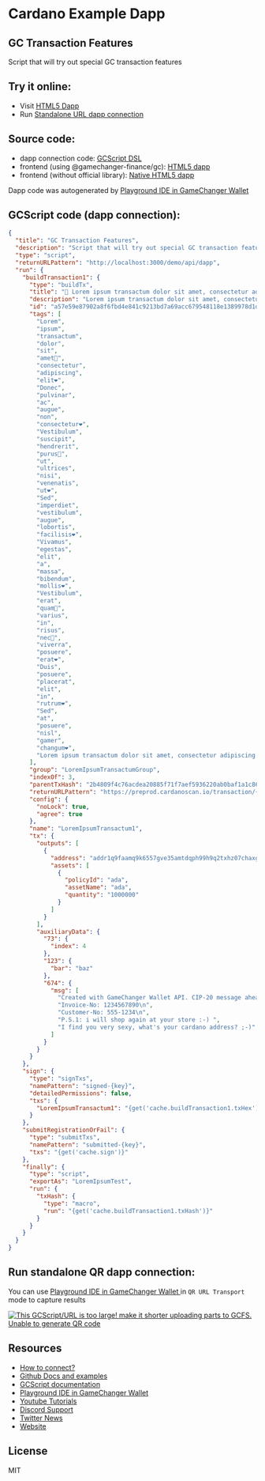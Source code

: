
# Cardano Example Dapp

## **GC Transaction Features**

Script that will try out special GC transaction features


## Try it online: 

-  Visit [HTML5 Dapp](https://gamechangerfinance.github.io/gamechanger.wallet/examples/GC%20Transaction%20Features.html)
-  Run [Standalone URL dapp connection](https://beta-wallet.gamechanger.finance/api/2/run/1-H4sIAAAAAAAAA-1XS47bRhC9SoMbx8CMREoiKSqLwBjDzgBGPLAnySKZRbFZJDvmT91NfTwYIDfIPkCQTQ6R8-QCyRFS1RQlObaRrRcWMOpm_T-PpZp7zypbobfynl-JWw2NAWlV24hnCLbXaLwLL0MjteqYTHKv3V3YEqzYqqoSVu9F21thOpQKKkGG7Jmh_GTI7jv2NFijZ43Eab599eIGrEXN1ktru9V0WrUSqrI1djX3fX-aYd1OoVPTDLqOFXuSvffSXlXZWdABEw9OBt6OvR4S_Of3X38WL1qNtVCd6etjlHTN2qrVwigroEZ7IWTbGJSW4xOQqU4ZqZpCYKXsRDxtG5Si66uNaoD4UkBf9CgayvZMcSK-Q2NV2lfkwPRkoSP7JTaZRk23rte9uRBUub6yWkk0olFGiQ022IBVhlgT8RozoeoOdabQEu9ocfBZtWmrWTYHqSpSN-RWbaDujcCCpMG4qAWIGowBkaqUIiD9uq0qJ30yiZp6uu6hvhAb0IpMqEZoRbELypiIaoNag-ha06NGJ0_l6Mn9SOoqkM6Mc8rqvdV9PeRB5FGOMq1EQcXWQpbQFCTyHtI-9-pT7pXKqEUQxhgmuIwTfwbLPMrTbIHLRSCTWTBPsxiiBKSM4iRcLINgicF8mSTxMguyRZRDFPPrCYXxVj8M3Wa73G-mHzvOwOCe00ldp2_uO7_NdD3rITOO7acHzuqv3_74-89f6MHhgM4RCSzMz64zdBIe3rV21DzVnP0foEHXIzicVYLHIaKeCSNK2DI1mo4jUpzI0TqVmnMeQeMEz_yN4Y3QoesRPKcIBwxxygOKDsmzPv05LNE5oolJDk8fTpERQQdD65DRgC8Ok2vkMMZ5oRz5A9S4DgNiDlZOxe9d5CfuiLxToINph7__1MZJnVQZjHQ4OHLHBkAedT7PjE93ZtxR23Tbd-Nov-Yu3R6b9NzxGAoZ7l7m3mpOfQeNjb3dfQ2mJLVZulj6Sb6QcQQyQ5j5y2WYx0EeA-ZhMo9mMx9SP4U8gEAuI8jmsZ_IOAxneZBi-vGdw9DS0WnsdJtNJOgMmtZIaCaqnZ4tM9N760J5GGZFrgreOJr2RSvfeCsqBBJeC404PDwQXKkEH8k34CG3YwO0PXW95Sl4TyOM4GMMz1a6BeskB6jXyZsoDONig_MQaputuzJJymQ9s7vyrR9ThXdF1G-3RRb9FG38XPqLJsSymCWz_W5j6CBg6fW63q3zpov3_baJ92v5tl9v3SQ0Bg_uu7ZScn_tZnsGI--bIYuBQgBqaKfaEyHw3cd7uHu442G1I4iC3j8FC5xXPOdv109vtaBqBDNHSWn-0oYGbz2iRfGCabUp-FfgStO6SFDaKluK5-T2itFDKPoeqopekCc31xNxdX1zOfNFTXWCAgWUCNmPPECum01LL9rlN-1KkK9FGMXLxHesq97YluDoeGEYXjLfcW4mryfBSqhhmzVl2wkogKBNcN63NCBIkRC9unws2IXIKSFm0MtKm6_B3f5CbGkbfmQG8QN8xKGTX4kvLx97dw_04d-vojlbUvnxduemKaV6QiTTMbu8f4P7B7cWWVAVZjeoa2UMAZGalUNlkBFk2OCHAbby7gu0XzySIEucvLcuTwjNuHv0-MFzsfVprewrLJQhyLPAS_2M_J7H60Q-GLHj2LOgXWDv-OesnDP6EaPJWlX7c9PjPwW462jiPTHvvjU0xE57vz3Mg6NyDVK3I___cyblIWn6_Auu0Sr7AQ0AAA)

## Source code:

- dapp connection code: [GCScript DSL](GC%20Transaction%20Features.gcscript)
- frontend (using @gamechanger-finance/gc): [HTML5 dapp](GC%20Transaction%20Features.html)
- frontend (without official library): [Native HTML5 dapp](GC%20Transaction%20Features_nolib.html)

Dapp code was autogenerated by [Playground IDE in GameChanger Wallet ](https://beta-wallet.gamechanger.finance/playground)

## GCScript code (dapp connection):
```json
{
  "title": "GC Transaction Features",
  "description": "Script that will try out special GC transaction features",
  "type": "script",
  "returnURLPattern": "http://localhost:3000/demo/api/dapp",
  "run": {
    "buildTransaction1": {
      "type": "buildTx",
      "title": "🚀 Lorem ipsum transactum dolor sit amet, consectetur adipiscing elit. Donec pulvinar ac augue non consectetur. Vestibulum suscipit hendrerit purus, ut ultrices nisi venenatis ut. Sed imperdiet vestibulum augue lobortis facilisis. Vivamus egestas elit a massa bibendum mollis. Vestibulum erat quam, varius in risus nec, viverra posuere erat. Duis posuere placerat elit in rutrum. Sed at posuere nisl gamer changum.",
      "description": "Lorem ipsum transactum dolor sit amet, consectetur adipiscing elit. Donec pulvinar ac augue non consectetur. Vestibulum suscipit hendrerit purus, ut ultrices nisi venenatis ut. Sed imperdiet vestibulum augue lobortis facilisis. Vivamus egestas elit a massa bibendum mollis. Vestibulum erat quam, varius in risus nec, viverra posuere erat. Duis posuere placerat elit in rutrum. Sed at posuere nisl gamer changum.",
      "id": "a57e59e87902a8f6fbd4e841c9213bd7a69acc679548118e1389978d1d46fa67",
      "tags": [
        "Lorem",
        "ipsum",
        "transactum",
        "dolor",
        "sit",
        "amet🚀",
        "consectetur",
        "adipiscing",
        "elit❤️",
        "Donec",
        "pulvinar",
        "ac",
        "augue",
        "non",
        "consectetur❤️",
        "Vestibulum",
        "suscipit",
        "hendrerit",
        "purus🚀",
        "ut",
        "ultrices",
        "nisi",
        "venenatis",
        "ut❤️",
        "Sed",
        "imperdiet",
        "vestibulum",
        "augue",
        "lobortis",
        "facilisis❤️",
        "Vivamus",
        "egestas",
        "elit",
        "a",
        "massa",
        "bibendum",
        "mollis❤️",
        "Vestibulum",
        "erat",
        "quam🚀",
        "varius",
        "in",
        "risus",
        "nec🚀",
        "viverra",
        "posuere",
        "erat❤️",
        "Duis",
        "posuere",
        "placerat",
        "elit",
        "in",
        "rutrum❤️",
        "Sed",
        "at",
        "posuere",
        "nisl",
        "gamer",
        "changum❤️",
        "Lorem ipsum transactum dolor sit amet, consectetur adipiscing elit. Donec pulvinar ac augue non consectetur. Vestibulum suscipit hendrerit purus, ut ultrices nisi venenatis ut. Sed imperdiet vestibulum augue lobortis facilisis. Vivamus egestas elit a massa bibendum mollis. Vestibulum erat quam, varius in risus nec, viverra posuere erat. Duis posuere placerat elit in rutrum. Sed at posuere nisl gamer changum."
      ],
      "group": "LoremIpsumTransactumGroup",
      "indexOf": 3,
      "parentTxHash": "2b4809f4c76acdea20885f71f7aef5936220ab0baf1a1c86ad3709c7552f1beb",
      "returnURLPattern": "https://preprod.cardanoscan.io/transaction/{txHash}",
      "config": {
        "noLock": true,
        "agree": true
      },
      "name": "LoremIpsumTransactum1",
      "tx": {
        "outputs": [
          {
            "address": "addr1q9faamq9k6557gve35amtdqph99h9q2txhz07chaxg6uwwgd6j6v0fc04n5ehg292yxvs292vesrqqmxqfnp7yuwn7yqczuqwr",
            "assets": [
              {
                "policyId": "ada",
                "assetName": "ada",
                "quantity": "1000000"
              }
            ]
          }
        ],
        "auxiliaryData": {
          "73": {
            "index": 4
          },
          "123": {
            "bar": "baz"
          },
          "674": {
            "msg": [
              "Created with GameChanger Wallet API. CIP-20 message ahead\n",
              "Invoice-No: 1234567890\n",
              "Customer-No: 555-1234\n",
              "P.S.1: i will shop again at your store :-) ",
              "I find you very sexy, what's your cardano address? ;-)"
            ]
          }
        }
      }
    },
    "sign": {
      "type": "signTxs",
      "namePattern": "signed-{key}",
      "detailedPermissions": false,
      "txs": {
        "LoremIpsumTransactum1": "{get('cache.buildTransaction1.txHex')}"
      }
    },
    "submitRegistrationOrFail": {
      "type": "submitTxs",
      "namePattern": "submitted-{key}",
      "txs": "{get('cache.sign')}"
    },
    "finally": {
      "type": "script",
      "exportAs": "LoremIpsumTest",
      "run": {
        "txHash": {
          "type": "macro",
          "run": "{get('cache.buildTransaction1.txHash')}"
        }
      }
    }
  }
}
```

## Run standalone QR dapp connection: 

You can use [Playground IDE in GameChanger Wallet ](https://beta-wallet.gamechanger.finance/playground) in `QR URL Transport` mode to capture results

[![This GCScript/URL is too large! make it shorter uploading parts to GCFS. Unable to generate QR code](GC%20Transaction%20Features.png)](https://gamechangerfinance.github.io/gamechanger.wallet/examples/GC%20Transaction%20Features.png)

## Resources
- [How to connect?](https://www.npmjs.com/package/@gamechanger-finance/gc)
- [Github Docs and examples](https://github.com/GameChangerFinance/gamechanger.wallet/)
- [GCScript documentation](https://beta-wallet.gamechanger.finance/doc/api/v2)
- [Playground IDE in GameChanger Wallet ](https://beta-wallet.gamechanger.finance/playground)
- [Youtube Tutorials](https://www.youtube.com/@gamechanger.finance)
- [Discord Support](https://discord.gg/vpbfyRaDKG)
- [Twitter News](https://twitter.com/GameChangerOk)
- [Website](https://gamechanger.finance)

## License
MIT 
    
